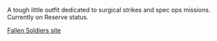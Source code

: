 A tough little outfit dedicated to surgical strikes and spec ops missions.
Currently on Reserve status.

[Fallen Soldiers site](http://www.fallensoldiersps.netfirms.com/index.shtml)
